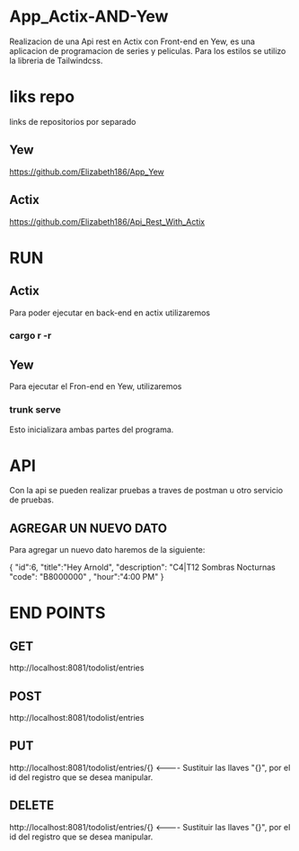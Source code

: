 # App_Actix-AND-Yew
Realizacion de una Api rest en Actix con Front-end en Yew, es una aplicacion de programacion de series y peliculas.
Para los estilos se utilizo la libreria de Tailwindcss.

# liks repo
links de repositorios por separado 

## Yew
https://github.com/Elizabeth186/App_Yew

## Actix
https://github.com/Elizabeth186/Api_Rest_With_Actix

# RUN
## Actix
Para poder ejecutar en back-end en actix utilizaremos
 ### cargo r -r

## Yew
 Para ejecutar el Fron-end en Yew, utilizaremos 
 ### trunk serve

 Esto inicializara ambas partes del programa.


 # API

Con la api se pueden realizar pruebas a traves de postman u otro servicio de pruebas.
 
 ## AGREGAR UN NUEVO DATO
Para agregar un nuevo dato haremos de la siguiente:

{
  "id":6,
	"title":"Hey Arnold",
	"description": "C4|T12 Sombras Nocturnas
	"code": "B8000000" ,
	"hour":"4:00 PM"
}

# END POINTS

## GET
http://localhost:8081/todolist/entries

## POST
http://localhost:8081/todolist/entries

## PUT
http://localhost:8081/todolist/entries/{} <---- Sustituir las llaves "{}", por el id del registro que se desea manipular.

## DELETE
http://localhost:8081/todolist/entries/{}  <---- Sustituir las llaves "{}", por el id del registro que se desea manipular.







 
